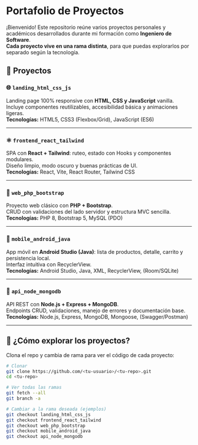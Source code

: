 # Portafolio de Proyectos

¡Bienvenido! Este repositorio reúne varios proyectos personales y académicos desarrollados durante mi formación como **Ingeniero de Software**.  
**Cada proyecto vive en una rama distinta**, para que puedas explorarlos por separado según la tecnología.

## 📁 Proyectos

### 🌐 `landing_html_css_js`
Landing page 100% responsive con **HTML, CSS y JavaScript** vanilla.  
Incluye componentes reutilizables, accesibilidad básica y animaciones ligeras.  
**Tecnologías:** HTML5, CSS3 (Flexbox/Grid), JavaScript (ES6)

---

### ⚛️ `frontend_react_tailwind`
SPA con **React + Tailwind**: ruteo, estado con Hooks y componentes modulares.  
Diseño limpio, modo oscuro y buenas prácticas de UI.  
**Tecnologías:** React, Vite, React Router, Tailwind CSS

---

### 🐘 `web_php_bootstrap`
Proyecto web clásico con **PHP + Bootstrap**.  
CRUD con validaciones del lado servidor y estructura MVC sencilla.  
**Tecnologías:** PHP 8, Bootstrap 5, MySQL (PDO)

---

### 📱 `mobile_android_java`
App móvil en **Android Studio (Java)**: lista de productos, detalle, carrito y persistencia local.  
Interfaz intuitiva con RecyclerView.  
**Tecnologías:** Android Studio, Java, XML, RecyclerView, (Room/SQLite)

---

### 🧰 `api_node_mongodb`
API REST con **Node.js + Express + MongoDB**.  
Endpoints CRUD, validaciones, manejo de errores y documentación base.  
**Tecnologías:** Node.js, Express, MongoDB, Mongoose, (Swagger/Postman)

---

## 🔗 ¿Cómo explorar los proyectos?

Clona el repo y cambia de rama para ver el código de cada proyecto:

```bash
# Clonar
git clone https://github.com/<tu-usuario>/<tu-repo>.git
cd <tu-repo>

# Ver todas las ramas
git fetch --all
git branch -a

# Cambiar a la rama deseada (ejemplos)
git checkout landing_html_css_js
git checkout frontend_react_tailwind
git checkout web_php_bootstrap
git checkout mobile_android_java
git checkout api_node_mongodb
